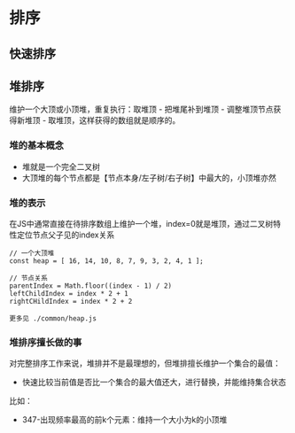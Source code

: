 # 排序
## 快速排序
## 堆排序
维护一个大顶或小顶堆，重复执行：取堆顶 - 把堆尾补到堆顶 - 调整堆顶节点获得新堆顶 - 取堆顶，这样获得的数组就是顺序的。
### 堆的基本概念
* 堆就是一个完全二叉树
* 大顶堆的每个节点都是【节点本身/左子树/右子树】中最大的，小顶堆亦然
### 堆的表示
在JS中通常直接在待排序数组上维护一个堆，index=0就是堆顶，通过二叉树特性定位节点父子见的index关系
```
// 一个大顶堆
const heap = [ 16, 14, 10, 8, 7, 9, 3, 2, 4, 1 ];

// 节点关系
parentIndex = Math.floor((index - 1) / 2)
leftChildIndex = index * 2 + 1
rightCHildIndex = index * 2 + 2

更多见 ./common/heap.js
```
### 堆排序擅长做的事
对完整排序工作来说，堆排并不是最理想的，但堆排擅长维护一个集合的最值：
* 快速比较当前值是否比一个集合的最大值还大，进行替换，并能维持集合状态

比如：
* 347-出现频率最高的前k个元素：维持一个大小为k的小顶堆